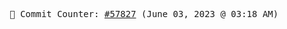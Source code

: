 <p align="center">
    <samp>
        📮 Commit Counter: <a href="https://github.com/Javascript-void0/Javascript-void0/commits/main">#57827</a> (June 03, 2023 @ 03:18 AM)
    </samp>
</p>